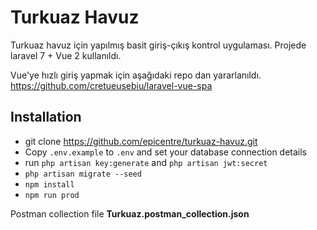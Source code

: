 # Turkuaz Havuz

Turkuaz havuz için yapılmış basit giriş-çıkış kontrol uygulaması. Projede laravel 7 + Vue 2 kullanıldı.

Vue'ye hızlı giriş yapmak için aşağıdaki repo dan yararlanıldı.
https://github.com/cretueusebiu/laravel-vue-spa

## Installation

- git clone https://github.com/epicentre/turkuaz-havuz.git
- Copy `.env.example` to `.env` and set your database connection details
- run `php artisan key:generate` and `php artisan jwt:secret`
- `php artisan migrate --seed`
- `npm install`
- `npm run prod`

Postman collection file <b>Turkuaz.postman_collection.json </b>
